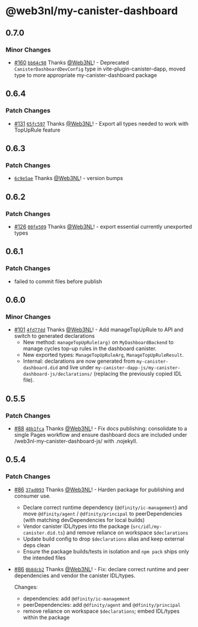 # @web3nl/my-canister-dashboard

## 0.7.0

### Minor Changes

- [#160](https://github.com/Web3NL/my-canister-dapp/pull/160) [`bb64c98`](https://github.com/Web3NL/my-canister-dapp/commit/bb64c98ecbb448a5eff497567d74753350f15729) Thanks [@Web3NL](https://github.com/Web3NL)! - Deprecated `CanisterDashboardDevConfig` type in vite-plugin-canister-dapp, moved type to more appropriate my-canister-dashboard package

## 0.6.4

### Patch Changes

- [#131](https://github.com/Web3NL/my-canister-dapp/pull/131) [`65fc597`](https://github.com/Web3NL/my-canister-dapp/commit/65fc597c7b843c38fee9770e32b2ddc26408b78f) Thanks [@Web3NL](https://github.com/Web3NL)! - Export all types needed to work with TopUpRule feature

## 0.6.3

### Patch Changes

- [`6c9e5ae`](https://github.com/Web3NL/my-canister-dapp/commit/6c9e5ae7346a62dec6292fb646b80ce8f86e6635) Thanks [@Web3NL](https://github.com/Web3NL)! - version bumps

## 0.6.2

### Patch Changes

- [#126](https://github.com/Web3NL/my-canister-dapp/pull/126) [`00fe509`](https://github.com/Web3NL/my-canister-dapp/commit/00fe50986bc9ad39abdc27155a3bd647bdf0e940) Thanks [@Web3NL](https://github.com/Web3NL)! - export essential currently unexported types

## 0.6.1

### Patch Changes

- failed to commit files before publish

## 0.6.0

### Minor Changes

- [#101](https://github.com/Web3NL/my-canister-dapp/pull/101) [`4fd77dd`](https://github.com/Web3NL/my-canister-dapp/commit/4fd77dd3b97405e4e83402fe63b438a446ad0883) Thanks [@Web3NL](https://github.com/Web3NL)! - Add manageTopUpRule to API and switch to generated declarations
  - New method: `manageTopUpRule(arg)` on `MyDashboardBackend` to manage cycles top-up rules in the dashboard canister.
  - New exported types: `ManageTopUpRuleArg`, `ManageTopUpRuleResult`.
  - Internal: declarations are now generated from `my-canister-dashboard.did` and live under
    `my-canister-dapp-js/my-canister-dashboard-js/declarations/` (replacing the previously copied IDL file).

## 0.5.5

### Patch Changes

- [#88](https://github.com/Web3NL/my-canister-dapp/pull/88) [`48b1fca`](https://github.com/Web3NL/my-canister-dapp/commit/48b1fca2696642141d1f6cd9416f2eb3afdb310b) Thanks [@Web3NL](https://github.com/Web3NL)! - Fix docs publishing: consolidate to a single Pages workflow and ensure dashboard docs are included under /web3nl-my-canister-dashboard-js/ with .nojekyll.

## 0.5.4

### Patch Changes

- [#86](https://github.com/Web3NL/my-canister-dapp/pull/86) [`37ad093`](https://github.com/Web3NL/my-canister-dapp/commit/37ad093ee896d1765a6e24c157056842d26a8216) Thanks [@Web3NL](https://github.com/Web3NL)! - Harden package for publishing and consumer use.
  - Declare correct runtime dependency (`@dfinity/ic-management`) and move `@dfinity/agent` / `@dfinity/principal` to peerDependencies (with matching devDependencies for local builds)
  - Vendor canister IDL/types into the package (`src/idl/my-canister.did.ts`) and remove reliance on workspace `$declarations`
  - Update build config to drop `$declarations` alias and keep external deps clean
  - Ensure the package builds/tests in isolation and `npm pack` ships only the intended files

- [#86](https://github.com/Web3NL/my-canister-dapp/pull/86) [`0b8dcb2`](https://github.com/Web3NL/my-canister-dapp/commit/0b8dcb23577cf3e208f22aa47dff0c578096f144) Thanks [@Web3NL](https://github.com/Web3NL)! - Fix: declare correct runtime and peer dependencies and vendor the canister IDL/types.

  Changes:
  - dependencies: add `@dfinity/ic-management`
  - peerDependencies: add `@dfinity/agent` and `@dfinity/principal`
  - remove reliance on workspace `$declarations`; embed IDL/types within the package
